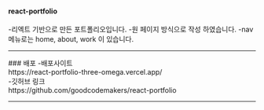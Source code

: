 #### react-portfolio
-리엑트 기반으로 만든 포트폴리오입니다.
-원 페이지 방식으로 작성 하였습니다.
-nav 메뉴로는 home, about, work 이 있습니다.
<hr>
### 배포 
-배포사이트<br>
https://react-portfolio-three-omega.vercel.app/<br>
-깃허브 링크 <br>
https://github.com/goodcodemakers/react-portfolio
<hr>

